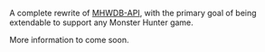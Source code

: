 A complete rewrite of [MHWDB-API](https://github.com/LartTyler/MHWDB-API), with the primary goal of being extendable to
support any Monster Hunter game.

More information to come soon.
